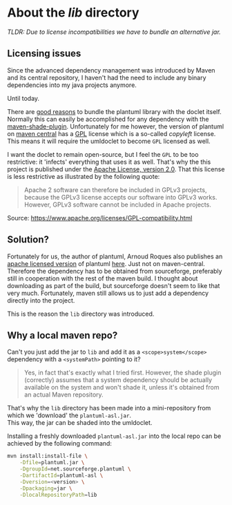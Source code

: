 # About the _lib_ directory

_TLDR: Due to license incompatibilities we have to bundle an alternative jar._

## Licensing issues

Since the advanced dependency management was introduced by Maven and its
central repository, I haven't had the need to include any binary dependencies
into my java projects anymore.  

Until today.

There are [good reasons](https://github.com/talsma-ict/umldoclet/issues/48) 
to bundle the plantuml library with the doclet itself.
Normally this can easily be accomplished for any dependency with 
the [maven-shade-plugin](https://maven.apache.org/plugins/maven-shade-plugin/).
Unfortunately for me however, the version of plantuml 
on [maven central](http://mvnrepository.com/artifact/net.sourceforge.plantuml/plantuml) 
has a [GPL](http://www.gnu.org/copyleft/gpl.html) license which is a so-called
_copyleft_ license. This means it will require the umldoclet 
to become `GPL` licensed as well.

I want the doclet to remain open-source, but I feel the `GPL` to be too
restrictive: it 'infects' everything that uses it as well.
That's why the this project is published under the 
[Apache License, version 2.0](https://www.apache.org/licenses/LICENSE-2.0.html).
That this license is less restrictive as illustrated by the following quote:

>Apache 2 software can therefore be included in GPLv3 projects, 
>because the GPLv3 license accepts our software into GPLv3 works.
>However, GPLv3 software cannot be included in Apache projects.

Source: https://www.apache.org/licenses/GPL-compatibility.html

## Solution?

Fortunately for us, the author of plantuml, Arnoud Roques also publishes
an [apache licensed version](http://plantuml.com/download#asl) of plantuml
[here](https://sourceforge.net/projects/plantuml/files/).
Just not on maven-central. Therefore the dependency has to be obtained from
sourceforge, preferably still in cooperation with the rest of the maven build.
I thought about downloading as part of the build,
but sourceforge doesn't seem to like that very much.
Fortunately, maven still allows us to just add a dependency directly into the project.

This is the reason the `lib` directory was introduced.

## Why a local maven repo?

Can't you just add the jar to `lib` and add it as a `<scope>system</scope>` dependency
with a `<systemPath>` pointing to it?

>Yes, in fact that's exactly what I tried first.
>However, the shade plugin (correctly) assumes that a system dependency should
>be actually available on the system and won't shade it, unless it's obtained
>from an actual Maven repository.

That's why the `lib` directory has been made into a mini-repository from which
we 'download' the `plantuml-asl.jar`.  
This way, the jar can be shaded into the umldoclet.

Installing a freshly downloaded `plantuml-asl.jar` into the local repo can be
achieved by the following command:

```bash
mvn install:install-file \
    -Dfile=plantuml.jar \
    -DgroupId=net.sourceforge.plantuml \
    -DartifactId=plantuml-asl \
    -Dversion=<version> \
    -Dpackaging=jar \
    -DlocalRepositoryPath=lib
```
